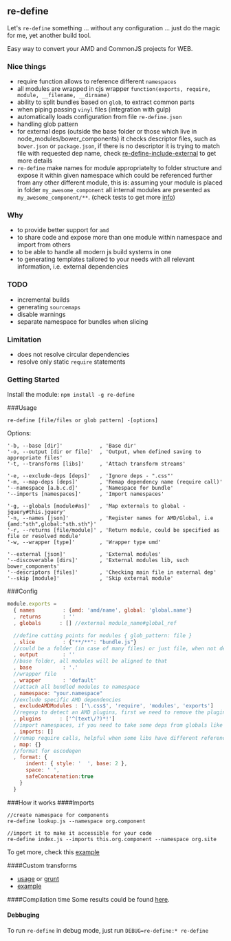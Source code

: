 ## re-define
Let's `re-define` something ... without any configuration ... just do the magic for me, yet another build tool.

Easy way to convert your AMD and CommonJS projects for WEB.

### Nice things
* require function allows to reference different `namespaces`
* all modules are wrapped in cjs wrapper `function(exports, require, module, __filename, __dirname)`
* ability to split bundles based on `glob`, to extract common parts
* when piping passing `vinyl` files (integration with gulp)
* automatically loads configuration from file `re-define.json`
* handling glob pattern
* for external deps (outside the base folder or those which live in node_modules/bower_components) it checks descriptor files, such as `bower.json` or `package.json`, if there is no descriptor it is trying to match file with requested dep name, check [re-define-include-external](https://github.com/damianbaar/re-define-include-external) to get more details
* `re-define` make names for module appropriatelty to folder structure and expose it within given namespace which could be referenced further from any other different module, this is:
assuming your module is placed in folder `my_awesome_component` all internal modules are presented as `my_awesome_component/**`. (check tests to get more [info](test/transform/rewrite-require_test.js))

### Why
* to provide better support for `amd`
* to share code and expose more than one module within namespace and import from others
* to be able to handle all modern js build systems in one
* to generating templates tailored to your needs with all relevant information, i.e. external dependencies

### TODO
* incremental builds
* generating `sourcemaps`
* disable warnings
* separate namespace for bundles when slicing

### Limitation
* does not resolve circular dependencies
* resolve only static `require` statements

### Getting Started
Install the module: `npm install -g re-define`

###Usage
```
re-define [file/files or glob pattern] -[options]
```

Options:
```
'-b, --base [dir]'            , 'Base dir'
'-o, --output [dir or file]'  , 'Output, when defined saving to appropriate files'
'-t, --transforms [libs]'     , 'Attach transform streams'

'-e, --exclude-deps [deps]'   , 'Ignore deps - ".css"'
'-m, --map-deps [deps]'       , 'Remap dependency name (require call)'
'--namespace [a.b.c.d]'       , 'Namespace for bundle'
'--imports [namespaces]'      , 'Import namespaces'

'-g, --globals [module#as]'   , 'Map externals to global - jquery#this.jquery'
'-n, --names [json]'          , 'Register names for AMD/Global, i.e {amd:"sth",global:"sth.sth"}'
'-r, --returns [file/module]' , 'Return module, could be specified as file or resolved module'
'-w, --wrapper [type]'        , 'Wrapper type umd'

'--external [json]'           , 'External modules'
'--discoverable [dirs]'       , 'External modules lib, such bower_components'
'--descriptors [files]'       , 'Checking main file in external dep'
'--skip [module]'             , 'Skip external module'
```

###Config
```js
module.exports = 
  { names         : {amd: 'amd/name', global: 'global.name'}
  , returns       : ''
  , globals      : [] //external module_name#global_ref

  //define cutting points for modules { glob_pattern: file }
  , slice         : {"**/**": "bundle.js"}
  //could be a folder (in case of many files) or just file, when not defined print output to console
  , output        : ''
  //base folder, all modules will be aligned to that
  , base          : '.'
  //wrapper file 
  , wrapper       : 'default'
  //attach all bundled modules to namespace
  , namespace: "your.namespace"
  //exclude specific AMD dependencies
  , excludeAMDModules : ['\.css$', 'require', 'modules', 'exports']
  //regexp to detect an AMD plugins, first we need to remove the plugin prefix to get a path
  , plugins      : ['^(text\/?)*!']
  //import namespaces, if you need to take some deps from globals like jquery, define it as ['window']
  , imports: []
  //remap require calls, helpful when some libs have different reference to the same module
  , map: {}
  //format for escodegen
  , format: {
      indent: { style: '  ', base: 2 },
      space: ' ',
      safeConcatenation:true 
    }
  }
```

###How it works
####Imports
```
//create namespace for components
re-define lookup.js --namespace org.component

//import it to make it accessible for your code 
re-define index.js --imports this.org.component --namespace org.site
```
To get more, check this [example](/examples/imports)

####Custom transforms
* [usage](/bin/re-define.js#L56) or [grunt](https://github.com/damianbaar/grunt-re-define)
* [example](https://github.com/damianbaar/re-define-include-external)

####Compilation time 
Some results could be found [here](/examples/real-libs).

#### Debbuging
To run `re-define` in debug mode, just run `DEBUG=re-define:* re-define` 

